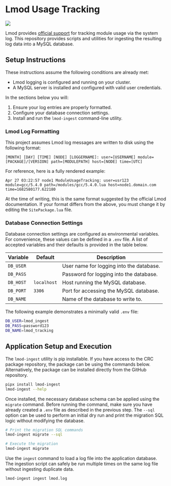 # Lmod Usage Tracking

[![](https://app.codacy.com/project/badge/Grade/da5fd23a62874c989f9b80ba201af924)](https://app.codacy.com/gh/pitt-crc/lmod_tracking/dashboard?utm_source=gh&utm_medium=referral&utm_content=&utm_campaign=Badge_grade)

Lmod provides [official support](https://lmod.readthedocs.io/en/latest/300_tracking_module_usage.html) for tracking module usage via the system log.
This repository provides scripts and utilities for ingesting the resulting log data into a MySQL database.

## Setup Instructions

These instructions assume the following conditions are already met:

- Lmod logging is configured and running on your cluster.
- A MySQL server is installed and configured with valid user credentials.

In the sections below you will:

1. Ensure your log entries are properly formatted.
2. Configure your database connection settings.
3. Install and run the `lmod-ingest` command-line utility.

### Lmod Log Formatting

This project assumes Lmod log messages are written to disk using the following format:

```
[MONTH] [DAY] [TIME] [NODE] [LOGGERNAME]: user=[USERNAME] module=[PACKAGE]/[VERSION] path=[MODULEPATH] host=[NODE] time=[UTC]
```

For reference, here is a fully rendered example:

```
Apr 27 03:22:57 node1 ModuleUsageTracking: user=usr123 module=gcc/5.4.0 path=/modules/gcc/5.4.0.lua host=node1.domain.com time=1682580177.622180
```

At the time of writing, this is the same format suggested by the official Lmod documentation.
If your format differs from the above, you must change it by editing the `SitePackage.lua` file.

### Database Connection Settings

Database connection settings are configured as environmental variables.
For convenience, these values can be defined in a `.env` file.
A list of accepted variables and their defaults is provided in the table below.

| Variable  | Default     | Description                              |
|-----------|-------------|------------------------------------------|
| `DB_USER` |             | User name for logging into the database. |
| `DB_PASS` |             | Password for logging into the database.  |
| `DB_HOST` | `localhost` | Host running the MySQL database.         |
| `DB_PORT` | `3306`      | Port for accessing the MySQL database.   |
| `DB_NAME` |             | Name of the database to write to.        |

The following example demonstrates a minimally valid `.env` file:

```bash
DB_USER=lmod_ingest
DB_PASS=password123
DB_NAME=lmod_tracking
```

## Application Setup and Execution

The `lmod-ingest` utility is pip installable.
If you have access to the CRC package repository, the package can be using the commands below.
Alternatively, the package can be installed directly from the GitHub repository.

```bash
pipx install lmod-ingest
lmod-ingest --help
```

Once installed, the necessary database schema can be applied using the `migrate` command.
Before running the command, make sure you have already created a `.env` file as described in the previous step.
The `--sql` option can be used to perform an initial dry run and print the migration SQL logic without modifying the database.

```bash
# Print the migration SQL commands
lmod-ingest migrate --sql

# Execute the migration
lmod-ingest migrate
```

Use the `ingest` command to load a log file into the application database.
The ingestion script can safely be run multiple times on the same log file without ingesting duplicate data.

```bash
lmod-ingest ingest lmod.log
```
